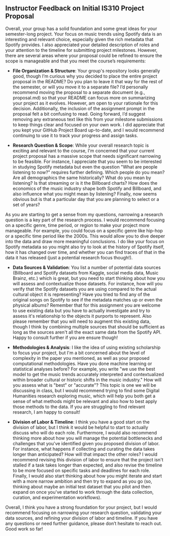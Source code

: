 ## Instructor Feedback on Initial IS310 Project Proposal

Overall, your group has a solid foundation and some great ideas for your semester-long project. Your focus on music trends using Spotify data is an interesting and relevant choice, especially given the rich metadata that Spotify provides. I also appreciated your detailed description of roles and your attention to the timeline for submitting project milestones. However, there are several areas where your proposal could be refined to ensure the scope is manageable and that you meet the course’s requirements:

- **File Organization & Structure**: Your group's repository looks generally good, though I’m curious why you decided to place the entire project proposal in the README? Do you plan to leave it that way for the rest of the semester, or will you move it to a separate file? I’d personally recommend moving the proposal to a separate document (e.g., proposal.md) so that your README can focus more on summarizing your project as it evolves. However, am open to your rationale for this decision. Additionally, the inclusion of the assignment prompt in the proposal felt a bit confusing to read. Going forward, I’d suggest removing any extraneous text like this from your milestone submissions to keep things clear and focused on your own work. I did appreciate that you kept your GitHub Project Board up-to-date, and I would recommend continuing to use it to track your progress and assign tasks.

- **Research Question & Scope**: While your overall research topic is exciting and relevant to the course, I'm concerned that your current project proposal has a massive scope that needs significant narrowing to be feasible. For instance, I appreciate that you seem to be interested in studying Spotify metadata but even the question "What are people listening to now?" requires further defining. Which people do you mean? Are all demographics the same historically? What do you mean by listening? Is that streaming or is it the Billboard charts? How does the economics of the music industry shape both Spotify and Billboard, and also influence what you might mean by listening? Finally, now seems obvious but is that a particular day that you are planning to select or a set of years? 

As you are starting to get a sense from my questions, narrowing a research question is a key part of the research process. I would recommend focusing on a specific genre, time period, or region to make your project more manageable. For example, you could focus on a specific genre like hip-hop or a specific time period like the 2000s. This would allow you to dive deeper into the data and draw more meaningful conclusions. I do like your focus on Spotify metadata so you might also try to look at the history of Spotify itself, how it has changed over time, and whether you can find traces of that in the data it has released (just a potential research focus though!).

- **Data Sources & Validation**: You list a number of potential data sources (Billboard and Spotify datasets from Kaggle, social media data, Music Brainz, etc.) which is great, but you need to start thinking about how you will assess and contextualize those datasets. For instance, how will you verify that the Spotify datasets you are using compared to the actual cultural object it is representing? Have you tried to find any of the original songs on Spotify to see if the metadata matches up or even the physical albums? Remember that for this assignment you are welcome to use existing data but you have to actually investigate and try to assess it's relationship to the objects it purports to represent. Also please remember that you will need to augment this existing data, though I think by combining multiple sources that should be sufficient as long as the sources aren't all the exact same data from the Spotify API. Happy to consult further if you are ensure though!

- **Methodologies & Analysis**: I like the idea of using existing scholarship to focus your project, but I'm a bit concerned about the level of complexity in the paper you mentioned, as well as your proposed computational methodologies. Have you done machine learning or statistical analyses before? For example, you write "we use the best model to get the music trends accurately interpreted and contextualized within broader cultural or historic shifts in the music industry." How will you assess what is "best" or "accurate"? This topic is one we will be discussing in class, but I would recommend trying to find some Digital Humanities research exploring music, which will help you both get a sense of what methods might be relevant and also how to best apply those methods to the data. If you are struggling to find relevant research, I am happy to consult!

- **Division of Labor & Timeline**: I think you have a good start on the division of labor,  but I think it would be helpful to start to actually discuss who will do each role. Furthermore, I would also recommend thinking more about how you will manage the potential bottlenecks and challenges that you've identified given you proposed division of labor. For instance, what happens if collecting and curating the data takes longer than anticipated? How will that impact the other roles? I would recommend revising this division of labor to ensure that the project isn't stalled if a task takes longer than expected, and also revise the timeline to be more focused on specific tasks and deadlines for each role. Finally, I would also start thinking about how you might iterate and start with a more narrow ambition and then try to expand as you go (so, thinking about maybe an initial test dataset that you pilot and then expand on once you've started to work through the data collection, curation, and experimentation workflows).

Overall, I think you have a strong foundation for your project, but I would recommend focusing on narrowing your research question, validating your data sources, and refining your division of labor and timeline. If you have any questions or need further guidance, please don’t hesitate to reach out. Good work so far!